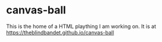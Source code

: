 # canvas-ball
This is the home of a HTML plaything I am working on. It is at https://theblindbandet.github.io/canvas-ball
